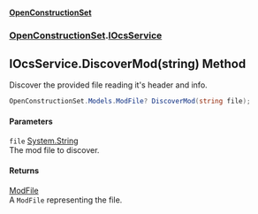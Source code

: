 #### [OpenConstructionSet](index.md 'index')
### [OpenConstructionSet](index.md#OpenConstructionSet 'OpenConstructionSet').[IOcsService](pMeR1KBG0zWkoR01rh3e5A.md 'OpenConstructionSet.IOcsService')
## IOcsService.DiscoverMod(string) Method
Discover the provided file reading it's header and info.  
```csharp
OpenConstructionSet.Models.ModFile? DiscoverMod(string file);
```
#### Parameters
<a name='OpenConstructionSet_IOcsService_DiscoverMod(string)_file'></a>
`file` [System.String](https://docs.microsoft.com/en-us/dotnet/api/System.String 'System.String')  
The mod file to discover.
  
#### Returns
[ModFile](yIT20v2GHuAcdx4EIfntcw.md 'OpenConstructionSet.Models.ModFile')  
A `ModFile` representing the file.
